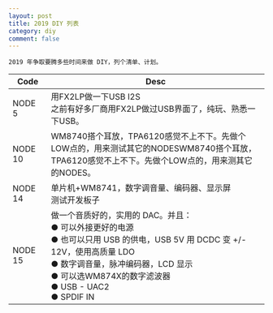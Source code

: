```yaml
---
layout: post
title: 2019 DIY 列表
category: diy
comment: false
---
```


```
2019 年争取要腾多些时间来做 DIY，列个清单、计划。
```

<table>
  <col width="15%">
  <thead>
    <tr>
      <th>Code</th>
      <th>Desc</th>
    </tr>
  </thead>
  <tbody>
    <tr>
      <td align='left'>NODE 5</td>
      <td>用FX2LP做一下USB I2S<br />之前有好多厂商用FX2LP做过USB界面了，纯玩、熟悉一下USB。</td>
    </tr>
    <tr>
      <td align='left'>NODE 10</td>
      <td>WM8740搭个耳放，TPA6120感觉不上不下。先做个LOW点的，用来测试其它的NODESWM8740搭个耳放，TPA6120感觉不上不下。先做个LOW点的，用来测其它的NODES。</td>
    </tr>
    <tr>
      <td align='left'>NODE 14</td>
      <td>单片机+WM8741，数字调音量、编码器、显示屏<br />测试开发板子</td>
    </tr>
    <tr>
      <td align='left'>NODE 15
      </td>
      <td>
        做一个音质好的，实用的 DAC。并且：
        <br /> &#9679; 可以外接更好的电源
        <br /> &#9679; 也可以只用 USB 的供电，USB 5V 用 DCDC 变 +/- 12V，使用高质量 LDO
        <br /> &#9679; 数字调音量，脉冲编码器，LCD 显示
        <br /> &#9679; 可以选WM874X的数字滤波器
        <br /> &#9679; USB - UAC2
        <br /> &#9679; SPDIF IN
      </td>
    </tr>
  </tbody>
</table>
